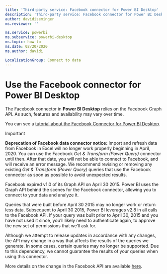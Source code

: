 ```yaml
---
title: 'Third-party service: Facebook connector for Power BI Desktop'
description: 'Third-party service: Facebook connector for Power BI Desktop'
author: davidiseminger
ms.reviewer: ''

ms.service: powerbi
ms.subservice: powerbi-desktop
ms.topic: how-to
ms.date: 02/20/2020
ms.author: davidi

LocalizationGroup: Connect to data
---
```

# Use the Facebook connector for Power BI Desktop
The Facebook connector in **Power BI Desktop** relies on the Facebook Graph API. As such, features and availability may vary over time.

You can see a [tutorial about the Facebook Connector for Power BI Desktop](desktop-tutorial-facebook-analytics.md).

> [!IMPORTANT]
> **Deprecation of Facebook data connector notice:** Import and refresh data from Facebook in Excel will no longer work properly beginning in April, 2020. You can use the Facebook *Get & Transform (Power Query)* connector until then. After that date, you will not be able to connect to Facebook, and will receive an error message. We recommend revising or removing any existing *Get & Transform (Power Query)* queries that use the Facebook connector as soon as possible to avoid unexpected results.


Facebook expired v1.0 of its Graph API on April 30 2015. Power BI uses the Graph API behind the scenes for the Facebook connector, allowing you to connect to your data and analyze it.

Queries that were built before April 30 2015 may no longer work or return less data. Subsequent to April 30 2015, Power BI leverages v2.8 in all calls to the Facebook API. If your query was built prior to April 30, 2015 and you have not used it since, you’ll likely need to authenticate again, to approve the new set of permissions that we’ll ask for.

Although we attempt to release updates in accordance with any changes, the API may change in a way that affects the results of the queries we generate. In some cases, certain queries may no longer be supported. Due to this dependency, we cannot guarantee the results of your queries when using this connector.

More details on the change in the Facebook API are available [here](https://developers.facebook.com/docs/apps/changelog#v2_0).

